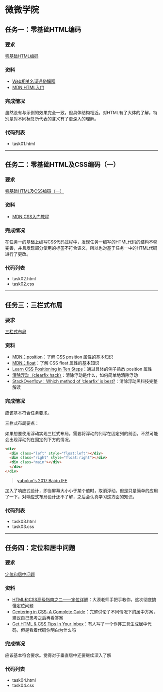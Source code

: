 # 微微学院

## 任务一：零基础HTML编码

### 要求

[零基础HTML编码](http://ife.baidu.com/course/detail/id/90)

### 资料

- [Web相关名词通俗解释](https://www.zhihu.com/question/22689579)
- [MDN HTML入门](https://developer.mozilla.org/zh-CN/docs/Web/Guide/HTML/Introduction)

### 完成情况

虽然没有与示例的效果完全一致，但具体结构相近。对HTML有了大体的了解，特别是对不同标签所代表的含义有了更深入的理解。

### 代码列表

* task01.html


---

## 任务二：零基础HTML及CSS编码（一）

### 要求

[零基础HTML及CSS编码（一）](http://ife.baidu.com/course/detail/id/92)

### 资料

- [MDN CSS入门教程](https://developer.mozilla.org/zh-CN/docs/Web/Guide/CSS/Getting_started)

### 完成情况

在任务一的基础上编写CSS代码过程中，发现任务一编写的HTML代码的结构不够完善，并且发现部分使用的标签不符合语义，所以也对基于任务一中的HTML代码进行了更改。

###  代码列表

* task02.html
* task02.css


---

## 任务三：三栏式布局

### 要求

[三栏式布局](http://ife.baidu.com/course/detail/id/94)

### 资料

- [MDN：position](https://developer.mozilla.org/zh-CN/docs/Web/CSS/position)：了解 CSS position 属性的基本知识
- [MDN：float](https://developer.mozilla.org/en-US/docs/Web/CSS/float)：了解 CSS float 属性的基本知识
- [Learn CSS Positioning in Ten Steps](http://www.barelyfitz.com/screencast/html-training/css/positioning/)：通过具体的例子熟悉 position 属性
- [清除浮动（clearfix hack）](http://zh.learnlayout.com/clearfix.html)：清除浮动是什么，如何简单地清除浮动
- [StackOverflow：Which method of ‘clearfix’ is best?](http://stackoverflow.com/questions/211383/which-method-of-clearfix-is-best)：清除浮动黑科技完整解读

### 完成情况

应该基本符合任务要求。

三栏式布局要点：

如果想要使用浮动实现三栏式布局，需要将浮动的列写在固定列的前面，不然可能会出现浮动列在固定列下方的情况。

```html
<div>
  <div class="left" style="float:left"></div>
  <div class="right" style="float:right"></div>
  <div class="main"></div>
  </div>
</div>
```

> [yubolun's 2017 Baidu IFE](http://ife.yubolun.com/html&css/2017/02/26/task-3-three-column.html)



加入了响应式设计，即当屏幕大小小于某个值时，取消浮动。但是只是简单的应用了一下，对响应式布局设计还不了解，之后会认真学习这方面的知识。

### 代码列表

* task03.html
* task03.css   


---

## 任务四：定位和居中问题

### 要求

[定位和居中问题](http://ife.baidu.com/course/detail/id/95)

### 资料

- [HTML和CSS高级指南之二——定位详解](http://www.w3cplus.com/css/advanced-html-css-lesson2-detailed-css-positioning.html)：大漠老师手把手教你，这次彻底搞懂定位问题
- [Centering in CSS: A Complete Guide](https://css-tricks.com/centering-css-complete-guide/)：完整讨论了不同情况下的居中方案，建议自己思考之后再看答案
- [Get HTML & CSS Tips In Your Inbox](http://howtocenterincss.com/)：有人写了一个作弊工具生成居中代码，但是看着代码你明白为什么吗

### 完成情况

应该基本符合要求。觉得对于垂直居中还要继续深入了解

### 代码列表

* task04.html
* task04.css




